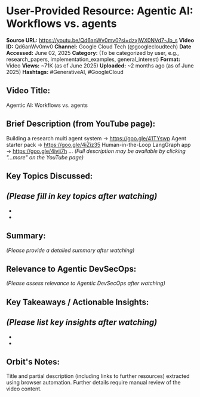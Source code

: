 # User-Provided Resource: Agentic AI: Workflows vs. agents

**Source URL:** https://youtu.be/Qd6anWv0mv0?si=dzxjWX0NVd7-Jb_s
**Video ID:** Qd6anWv0mv0
**Channel:** Google Cloud Tech (@googlecloudtech)
**Date Accessed:** June 02, 2025
**Category:** (To be categorized by user, e.g., research_papers, implementation_examples, general_interest)
**Format:** Video
**Views:** ~71K (as of June 2025)
**Uploaded:** ~2 months ago (as of June 2025)
**Hashtags:** #GenerativeAI, #GoogleCloud

## Video Title:
Agentic AI: Workflows vs. agents

## Brief Description (from YouTube page):
Building a research multi agent system → https://goo.gle/41TYswp 
Agent starter pack → https://goo.gle/4iZiz35 
Human-in-the-Loop LangGraph app → https://goo.gle/4iyii7h ...
*(Full description may be available by clicking "...more" on the YouTube page)*

## Key Topics Discussed:
*(Please fill in key topics after watching)*
-   
-   
-   

## Summary:
*(Please provide a detailed summary after watching)*

## Relevance to Agentic DevSecOps:
*(Please assess relevance to Agentic DevSecOps after watching)*

## Key Takeaways / Actionable Insights:
*(Please list key insights after watching)*
-   
-   
-   

## Orbit's Notes:
Title and partial description (including links to further resources) extracted using browser automation. Further details require manual review of the video content.
